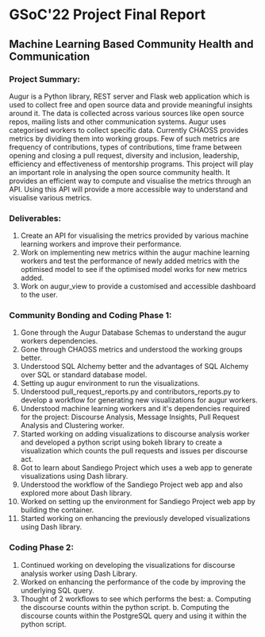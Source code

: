 # GSoC'22 Project Final Report
## Machine Learning Based Community Health and Communication
### Project Summary:
Augur is a Python library, REST server and Flask web application which is used to collect free and open source data and provide meaningful insights around it. The data is collected across various sources like open source repos, mailing lists and other communication systems. Augur uses categorised workers to collect specific data. Currently CHAOSS provides metrics by dividing them into working groups. Few of such metrics are frequency of contributions, types of contributions, time frame between opening and closing a pull request, diversity and inclusion, leadership, efficiency and effectiveness of mentorship programs. This project will play an important role in analysing the open source community health. It provides an efficient way to compute and visualise the metrics through an API. Using this API will provide a more accessible way to understand and visualise various metrics. 
### Deliverables: 
1. Create an API for visualising the metrics provided by various machine learning workers and improve their performance. 
2. Work on implementing new metrics within the augur machine learning workers and test the performance of newly added metrics with the optimised model to see if the optimised model works for new metrics added. 
3. Work on augur_view to provide a customised and accessible dashboard to the user.

### Community Bonding and Coding Phase 1:
1. Gone through the Augur Database Schemas to understand the augur workers dependencies.
2. Gone through CHAOSS metrics and understood the working groups better.
3. Understood SQL Alchemy better and the advantages of SQL Alchemy over SQL or standard database model.
4. Setting up augur environment to run the visualizations.
5. Understood pull_request_reports.py and contributors_reports.py to develop a workflow for generating new visualizations for augur workers.
6. Understood machine learning workers and it's dependencies required for the project: Discourse Analysis, Message Insights, Pull Request Analysis and Clustering worker.
7. Started working on adding visualizations to discourse analysis worker and developed a python script using bokeh library to create a visualization which counts the pull requests and issues per discourse act.
8. Got to learn about Sandiego Project which uses a web app to generate visualizations using Dash library.
9. Understood the workflow of the Sandiego Project web app and also explored more about Dash library.
10. Worked on setting up the environment for Sandiego Project web app by building the container.
11. Started working on enhancing the previously developed visualizations using Dash library.

### Coding Phase 2:
1. Continued working on developing the visualizations for discourse analysis worker using Dash Library.
2. Worked on enhancing the performance of the code by improving the underlying SQL query.
3. Thought of 2 workflows to see which performs the best: 
    a.  Computing the discourse counts within the python script.
    b.  Computing the discourse counts within the PostgreSQL query and using it within the python script.
